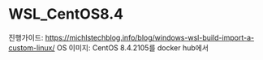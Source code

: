 # WSL_CentOS8.4

진행가이드: https://michlstechblog.info/blog/windows-wsl-build-import-a-custom-linux/
OS 이미지: CentOS 8.4.2105를 docker hub에서
